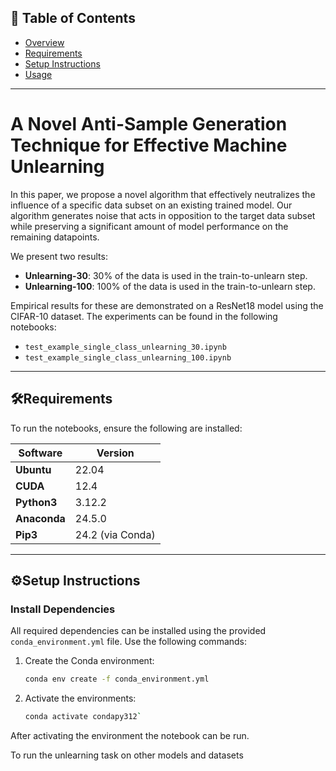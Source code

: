 ## 📑 Table of Contents
- [Overview](#a-novel-anti-sample-generation-technique-for-effective-machine-unlearning)
- [Requirements](#requirements)
- [Setup Instructions](#setup-instructions)
- [Usage](#usage)

---

# A Novel Anti-Sample Generation Technique for Effective Machine Unlearning

In this paper, we propose a novel algorithm that effectively neutralizes the influence of a specific data subset on an existing trained model. Our algorithm generates noise that acts in opposition to the target data subset while preserving a significant amount of model performance on the remaining datapoints. 

We present two results:  
- **Unlearning-30**: 30% of the data is used in the train-to-unlearn step.  
- **Unlearning-100**: 100% of the data is used in the train-to-unlearn step.  

Empirical results for these are demonstrated on a ResNet18 model using the CIFAR-10 dataset. The experiments can be found in the following notebooks:  
- `test_example_single_class_unlearning_30.ipynb`  
- `test_example_single_class_unlearning_100.ipynb`  

---

## 🛠️Requirements
To run the notebooks, ensure the following are installed:

| Software      | Version   |
|---------------|-----------|
| **Ubuntu**    | 22.04     |
| **CUDA**      | 12.4      |
| **Python3**    | 3.12.2    |
| **Anaconda**  | 24.5.0    |
| **Pip3**       | 24.2 (via Conda) |

---

## ⚙️Setup Instructions

### Install Dependencies
All required dependencies can be installed using the provided `conda_environment.yml` file. Use the following commands:

1. Create the Conda environment:
   ```bash
   conda env create -f conda_environment.yml  
2. Activate the environments:
   ```bash
   conda activate condapy312`  

After activating the environment the notebook can be run.  

To run the unlearning task on other models and datasets




